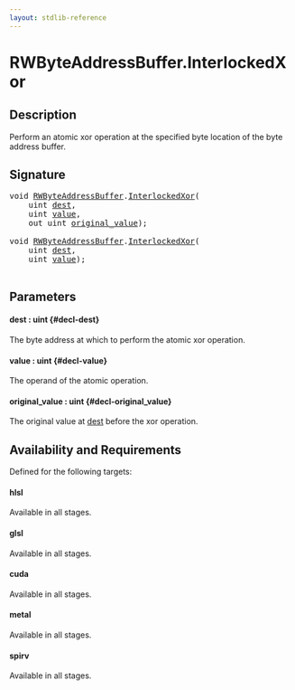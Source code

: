 ```yaml
---
layout: stdlib-reference
---
```


# RWByteAddressBuffer\.InterlockedXor

## Description

Perform an atomic xor operation at the specified byte
location of the byte address buffer.



## Signature 

<pre>
<span class="code_keyword">void</span> <a href="/stdlib-reference/types/rwbyteaddressbuffer-0126d/index" class="code_type">RWByteAddressBuffer</a>.<a href="/stdlib-reference/types/rwbyteaddressbuffer-0126d/interlockedxor-0b">InterlockedXor</a>(
    <span class="code_keyword">uint</span> <a href="/stdlib-reference/types/rwbyteaddressbuffer-0126d/interlockedxor-0b#decl-dest" class="code_param">dest</a>,
    <span class="code_keyword">uint</span> <a href="/stdlib-reference/types/rwbyteaddressbuffer-0126d/interlockedxor-0b#decl-value" class="code_param">value</a>,
    <span class="code_keyword">out</span> <span class="code_keyword">uint</span> <a href="/stdlib-reference/types/rwbyteaddressbuffer-0126d/interlockedxor-0b#decl-original_value" class="code_param">original_value</a>);

<span class="code_keyword">void</span> <a href="/stdlib-reference/types/rwbyteaddressbuffer-0126d/index" class="code_type">RWByteAddressBuffer</a>.<a href="/stdlib-reference/types/rwbyteaddressbuffer-0126d/interlockedxor-0b">InterlockedXor</a>(
    <span class="code_keyword">uint</span> <a href="/stdlib-reference/types/rwbyteaddressbuffer-0126d/interlockedxor-0b#decl-dest" class="code_param">dest</a>,
    <span class="code_keyword">uint</span> <a href="/stdlib-reference/types/rwbyteaddressbuffer-0126d/interlockedxor-0b#decl-value" class="code_param">value</a>);

</pre>

## Parameters

#### dest  : uint {#decl-dest}
The byte address at which to perform the atomic xor operation.

#### value  : uint {#decl-value}
The operand of the atomic operation.

#### original\_value  : uint {#decl-original_value}
The original value at <span class='code'><a href="/stdlib-reference/types/rwbyteaddressbuffer-0126d/interlockedxor-0b#decl-dest" class="code_param">dest</a></span> before the xor operation.


## Availability and Requirements

Defined for the following targets:

#### hlsl
Available in all stages.

#### glsl
Available in all stages.

#### cuda
Available in all stages.

#### metal
Available in all stages.

#### spirv
Available in all stages.



